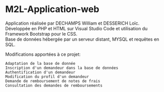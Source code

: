 # M2L-Application-web

Application réalisée par DECHAMPS William et DESSERICH Loïc.<br>
Développée en PHP et HTML sur Visual Studio Code et utilisation du Framework Bootstrap pour le CSS.<br>
Base de données hébergée par un serveur distant, MYSQL et requêtes en SQL.<br>

Modifications apportées à ce projet:

    Adaptation de la base de donnée
    Inscription d'un demandeur dans la base de données
    Authentification d'un demandeur
    Modification du profil d'un demandeur
    Demande de remboursement de notes de frais
    Consultation des demandes de remboursements
